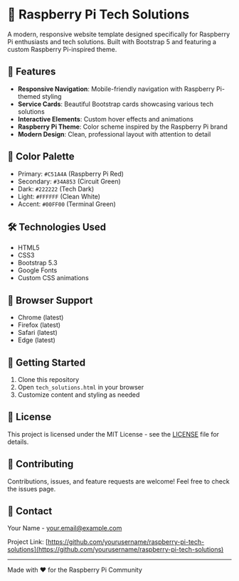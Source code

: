 # 🍓 Raspberry Pi Tech Solutions

A modern, responsive website template designed specifically for Raspberry Pi enthusiasts and tech solutions. Built with Bootstrap 5 and featuring a custom Raspberry Pi-inspired theme.

## 🚀 Features

- **Responsive Navigation**: Mobile-friendly navigation with Raspberry Pi-themed styling
- **Service Cards**: Beautiful Bootstrap cards showcasing various tech solutions
- **Interactive Elements**: Custom hover effects and animations
- **Raspberry Pi Theme**: Color scheme inspired by the Raspberry Pi brand
- **Modern Design**: Clean, professional layout with attention to detail

## 🎨 Color Palette

- Primary: `#C51A4A` (Raspberry Pi Red)
- Secondary: `#34A853` (Circuit Green)
- Dark: `#222222` (Tech Dark)
- Light: `#FFFFFF` (Clean White)
- Accent: `#00FF00` (Terminal Green)

## 🛠️ Technologies Used

- HTML5
- CSS3
- Bootstrap 5.3
- Google Fonts
- Custom CSS animations

## 📱 Browser Support

- Chrome (latest)
- Firefox (latest)
- Safari (latest)
- Edge (latest)

## 🚀 Getting Started

1. Clone this repository
2. Open `tech_solutions.html` in your browser
3. Customize content and styling as needed

## 📝 License

This project is licensed under the MIT License - see the [LICENSE](LICENSE) file for details.

## 🤝 Contributing

Contributions, issues, and feature requests are welcome! Feel free to check the issues page.

## 📧 Contact

Your Name - [your.email@example.com](mailto:your.email@example.com)

Project Link: [https://github.com/yourusername/raspberry-pi-tech-solutions](https://github.com/yourusername/raspberry-pi-tech-solutions)

---
Made with ❤️ for the Raspberry Pi Community
